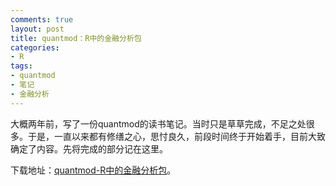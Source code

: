 ```yaml
---
comments: true
layout: post
title: quantmod：R中的金融分析包
categories:
- R
tags:
- quantmod
- 笔记
- 金融分析
---
```


大概两年前，写了一份quantmod的读书笔记。当时只是草草完成，不足之处很多。于是，一直以来都有修缮之心，思忖良久，前段时间终于开始着手，目前大致确定了内容。先将完成的部分记在这里。

下载地址：[quantmod-R中的金融分析包](http://yishuo.org/wp-content/uploads/2011/04/quantmod-R中的金融分析包.pdf)。
